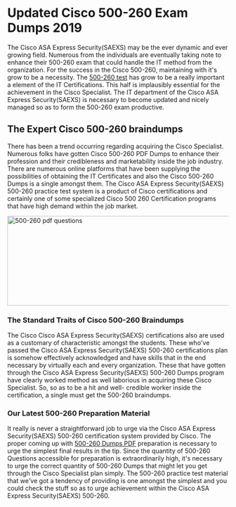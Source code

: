 <h1><strong>Updated Cisco 500-260 Exam Dumps 2019</strong></h1>
<p>The Cisco ASA Express Security(SAEXS) may be the ever dynamic and ever growing field. Numerous from the individuals are eventually taking note to enhance their 500-260 exam that could handle the IT method from the organization. For the success in the Cisco 500-260, maintaining with it's grow to be a necessity. The <a href="https://www.securedumps.com/500-260-cheat-sheet.html">500-260 test</a> has grow to be a really important a element of the IT Certifications. This half is implausibly essential for the achievement in the Cisco Specialist. The IT department of the Cisco ASA Express Security(SAEXS) is necessary to become updated and nicely managed so as to form the 500-260 exam productive.</p>
<h2><strong>The Expert Cisco 500-260 braindumps</strong></h2>
<p>There has been a trend occurring regarding acquiring the Cisco Specialist. Numerous folks have gotten Cisco 500-260 PDF Dumps to enhance their profession and their credibleness and marketability inside the job industry. There are numerous online platforms that have been supplying the possibilities of obtaining the IT Certificates and also the Cisco 500-260 Dumps is a single amongst them. The Cisco ASA Express Security(SAEXS) 500-260 practice test system is a product of Cisco certifications and certainly one of some specialized Cisco 500 260 Certification programs that have high demand within the job market.</p>
<p><a href="https://www.securedumps.com/500-260-cheat-sheet.html"><img src="https://i.imgur.com/LkNlujf.jpg" alt="500-260 pdf questions" width="550" height="204" /></a></p>
<h3><strong>The Standard Traits of Cisco 500-260 Braindumps</strong></h3>
<p>The Cisco Cisco ASA Express Security(SAEXS) certifications also are used as a customary of characteristic amongst the students. These who've passed the Cisco ASA Express Security(SAEXS) 500-260 certifications plan is somehow effectively acknowledged and have skills that in the end necessary by virtually each and every organization. These that have gotten through the Cisco ASA Express Security(SAEXS) 500-260 Dumps program have clearly worked method as well laborious in acquiring these Cisco Specialist. So, so as to be a hit and well- credible worker inside the certification, a single must get the 500-260 braindumps.</p>
<h3><strong>Our Latest 500-260 Preparation Material</strong></h3>
<p>It really is never a straightforward job to urge via the Cisco ASA Express Security(SAEXS) 500-260 certification system provided by Cisco. The proper coming up with <a href="https://www.securedumps.com/500-260-cheat-sheet.html">500-260 Dumps PDF</a> preparation is necessary to urge the simplest final results in the tip. Since the quantity of 500-260 Questions accessible for preparation is extraordinarily high, it's necessary to urge the correct quantity of 500-260 Dumps that might let you get through the Cisco Specialist plan simply. The 500-260 practice test material that we've got a tendency of providing is one amongst the simplest and you could check the stuff so as to urge achievement within the Cisco ASA Express Security(SAEXS) 500-260.</p>
